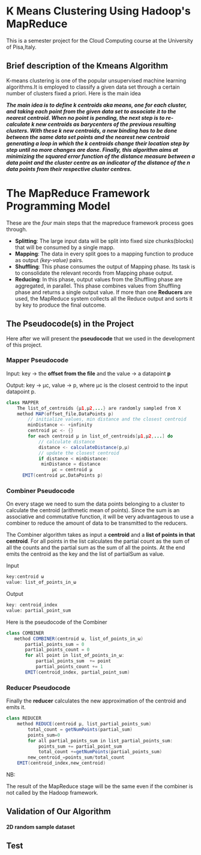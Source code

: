 # K Means Clustering Using Hadoop's MapReduce
This is a semester project for the Cloud Computing course at the University of Pisa,Italy.
## Brief description of the Kmeans Algorithm
K-means clustering is one of the popular unsupervised machine learning algorithms.It is employed to classify a given data set through a 
certain number of clusters fixed a priori.
Here is the main idea 

***The main idea is to define *k* centroids aka means, one for each cluster, and taking each point from the given data set to associate it to the nearest centroid. When no point is pending, the next step is to re-calculate k new centroids as barycenters of the previous resulting clusters. With these k new centroids, a new binding has to be done between the same data set points and the nearest new centroid generating a loop in which the k centroids change their location step by step until no more changes are done. Finally, this algorithm aims at minimizing the squared error function of the distance measure between a data point and the cluster centre as an indicator of the distance of the *n* data points from their respective cluster centres.***

# The MapReduce Framework Programming Model
These are the *four* main steps that the mapreduce framework process goes through.
- **Splitting**: The large input data will be split into fixed size chunks(blocks) that will be consumed by a single mapp.
- **Mapping**: The data in every split goes to a mapping function to produce as output *(key-value)* pairs.
- **Shuffling**: This phase consumes the output of Mapping phase. Its task is to consolidate the relevant records from Mapping phase output. 
- **Reducing**: In this phase, output values from the Shuffling phase are aggregated, in parallel. This phase combines values from Shuffling phase and returns a single output value. If more than one **Reducers** are used, the MapReduce system collects all the Reduce output and sorts it by key to produce the final outcome.

## The Pseudocode(s) in the Project
Here after we will present the **pseudocode** that we used in the development of this project.
### Mapper Pseudocode
Input: key -> the **offset from the file** and the value -> a datapoint **p**

Output: key -> µc, value -> p, where µc is the closest centroid to the input datapoint p.
```java
class MAPPER
	The list_of_centroids {µ1,µ2,...} are randomly sampled from X
	method MAP(offset_file,DataPoints p)
		// initialize values, min distance and the closest centroid
		minDistance <- +infinity
		centroid µc <- {}
		for each centroid µ in list_of_centroids[µ1,µ2,...] do
			// calculate distance
			distance <- calculateDistance(p,µ)
		 	// update the closest centroid
		 	if distance < minDistance:
		   	 minDistance = distance
       		   	 µc = centroid µ
	  EMIT(centroid µc,DataPoints p)
```
### Combiner Pseudocode
On every stage we need to sum the data points belonging to a cluster to calculate the centroid (arithmetic mean of points). 
Since the sum is an associative and commutative function, it will be very advantageous to use a combiner to reduce the amount 
of data to be transmitted to the reducers.

The Combiner algorithm takes as input a **centroid** and a **list of points in that centroid**. For all points in the list calculates the partial count as the sum of all the counts and the partial sum as the sum of all the points. At the end emits the centroid as the key and the list of partialSum as value.

Input
```java
key:centroid ω
value: list_of_points_in_ω	
```
Output
```java
key: centroid_index
value: partial_point_sum
```
Here is the pseudocode of the Combiner
 ```java
class COMBINER
    method COMBINER(centroid ω, list_of_points_in_ω)
        partial_points_sum = 0
        partial_points_count = 0
        for all point in list_of_points_in_ω:
            partial_points_sum  += point
            partial_points_count += 1
        EMIT(centroid_index, partial_point_sum) 
```

### Reducer Pseudocode
Finally the **reducer** calculates the new approximation of the centroid and emits it. 
```java
class REDUCER
	method REDUCE(centroid µ, list_partial_points_sum)
		total_count = getNumPoints(partial_sum)
		points_sum=0
		for all partial_points_sum in list_partial_points_sum:
			points_sum += partial_point_sum
			total_count +=getNumPoints(partial_points_sum)
		new_centroid_=points_sum/total_count
	EMIT(centroid_index,new_centroid)
```
NB:

The result of the MapReduce stage will be the same even if the combiner is not called by the Hadoop framework.

## Validation of Our Algorithm
#### 2D random sample dataset

## Test 





